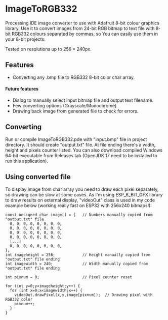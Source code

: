 # ImageToRGB332
Processing IDE image converter to use with Adafruit 8-bit colour graphics library.
Use it to convert images from 24-bit RGB bitmap to text file with 8-bit RGB332 colours separated by commas, so You can easily use them in your 8-bit projects.

Tested on resolutions up to 256 * 240px.

## Features
- Converting any .bmp file to RGB332 8-bit color char array.
#### Future features
- Dialog to manually select input bitmap file and output text filename.
- Few converting options (Grayscale/Monochrome)
- Drawing back image from generated file to check for errors.


## Converting
Run or compile ImageToRGB332.pde with "input.bmp" file in project directory. It should create "output.txt" file. At file ending there's a width, height and pixels counter listed. You can also download compiled Windows 64-bit executable from Releases tab (OpenJDK 17 need to be installed to run this application).

## Using converted file
To display image from char array you need to draw each pixel separately, so drawing can be slow at some cases. As I'm using ESP_8_BIT_GFX library to draw results on external display, "videoOut" class is used in my code example below (working really fast on ESP32 with 256x240 bitmaps!):

```
const unsigned char image[] = {   // Numbers manually copied from "output.txt" file
  0, 0, 0, 0, 0, 0, 0, 0, 
  0, 0, 0, 0, 0, 0, 0, 0, 
  0, 0, 0, 0, 0, 0, 0, 0, 
  0, 0, 0, 0, 0, 0, 0, 0, 
  [...]
  0, 0, 0, 0, 0, 0, 0, 0, 
};
int imageheight = 256;            // Height manually copied from "output.txt" file ending
int imagewidth = 240;             // Width manually copied from "output.txt" file ending

int pixnum = 0;                   // Pixel counter reset

for (int y=0;y<imageheight;y++) {
  for (int x=0;x<imagewidth;x++) {
    videoOut.drawPixel(x,y,image[pixnum]);  // Drawing pixel with RGB332 color
    pixnum++;
  }
}
```
